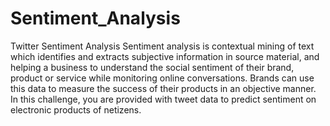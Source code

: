 # Sentiment_Analysis
Twitter Sentiment Analysis
Sentiment analysis is contextual mining of text which identifies and extracts subjective information in source material, and helping a business to understand the social sentiment of their brand, product or service while monitoring online conversations. Brands can use this data to measure the success of their products in an objective manner. In this challenge, you are provided with tweet data to predict sentiment on electronic products of netizens.
